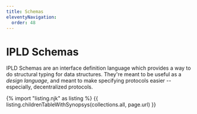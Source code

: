 ```yaml
---
title: Schemas
eleventyNavigation:
  order: 48
---
```


IPLD Schemas
============

IPLD Schemas are an interface definition language which provides a way to do structural typing for data structures.
They're meant to be useful as a _design language_, and meant to make specifying protocols easier -- especially, decentralized protocols.

{% import "listing.njk" as listing %}
{{ listing.childrenTableWithSynopsys(collections.all, page.url) }}
